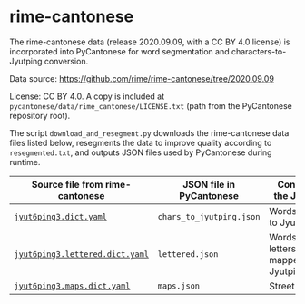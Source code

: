 rime-cantonese
==============

The rime-cantonese data (release 2020.09.09, with a CC BY 4.0 license) is
incorporated into PyCantonese for word segmentation and
characters-to-Jyutping conversion.

Data source: https://github.com/rime/rime-cantonese/tree/2020.09.09

License: CC BY 4.0. A copy is included at `pycantonese/data/rime_cantonese/LICENSE.txt` (path from the PyCantonese
repository root).

The script `download_and_resegment.py` downloads the rime-cantonese data files
listed below, resegments the data to improve quality according to `resegmented.txt`,
and outputs JSON files used by PyCantonese during runtime.

| Source file from rime-cantonese | JSON file in PyCantonese  | Contents in the JSON file |
| ------------------------------- | ------------------------- | ------------------------- |
| [`jyut6ping3.dict.yaml`](https://github.com/rime/rime-cantonese/blob/2020.09.09/jyut6ping3.dict.yaml) | `chars_to_jyutping.json` | Words mapped to Jyutping |
| [`jyut6ping3.lettered.dict.yaml`](https://github.com/rime/rime-cantonese/blob/2020.09.09/jyut6ping3.lettered.dict.yaml) | `lettered.json` | Words with letters/numbers mapped to Jyutping |
| [`jyut6ping3.maps.dict.yaml`](https://github.com/rime/rime-cantonese/blob/2020.09.09/jyut6ping3.phrase.dict.yaml) | `maps.json` | Street names |
